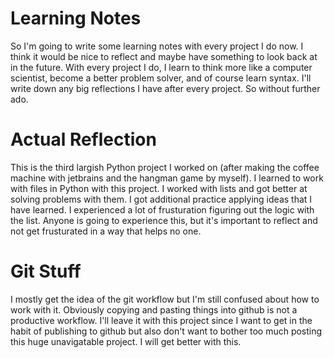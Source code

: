 # Learning Notes
So I'm going to write some learning notes with every project I do now. I think it would be nice to reflect and maybe have something to
look back at in the future. With every project I do, I learn to think more like a computer scientist, become a better problem
solver, and of course learn syntax. I'll write down any big reflections I have after every project. So without further ado.

# Actual Reflection
This is the third largish Python project I worked on (after making the coffee machine with jetbrains and the hangman game by myself). 
I learned to work with files in Python with this project. I worked with lists and got better at solving problems with them. I got 
additional practice applying ideas that I have learned. I experienced a lot of frusturation figuring out the logic with the list.
Anyone is going to experience this, but it's important to reflect and not get frusturated in a way that helps no one. 

# Git Stuff
I mostly get the idea of the git workflow but I'm still confused about how to work with it. Obviously copying and pasting things into github
is not a productive workflow. I'll leave it with this project since I want to get in the habit of publishing to github but also don't
want to bother too much posting this huge unavigatable project. I will get better with this.
